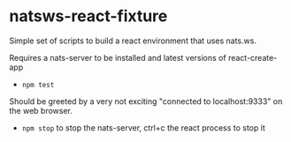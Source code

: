 # natsws-react-fixture

Simple set of scripts to build a react environment that uses nats.ws.

Requires a nats-server to be installed and latest versions of react-create-app

- `npm test`

Should be greeted by a very not exciting "connected to localhost:9333" on the web browser.

- `npm stop` to stop the nats-server, ctrl+c the react process to stop it
